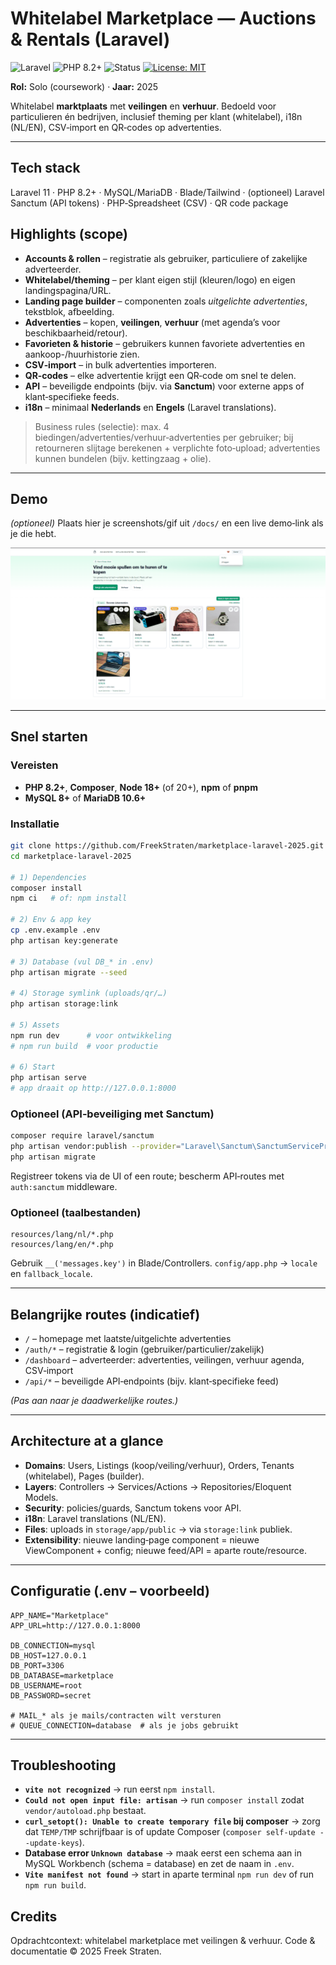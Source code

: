 # Whitelabel Marketplace — Auctions & Rentals (Laravel)

![Laravel](https://img.shields.io/badge/Laravel-11-red?logo=laravel&logoColor=white)
![PHP 8.2+](https://img.shields.io/badge/PHP-8.2%2B-777BB4?logo=php&logoColor=white)
![Status](https://img.shields.io/badge/status-coursework%20%2F%20WIP-inactive)
[![License: MIT](https://img.shields.io/badge/License-MIT-green.svg)](./LICENSE)

**Rol:** Solo (coursework) · **Jaar:** 2025

Whitelabel **marktplaats** met **veilingen** en **verhuur**. Bedoeld voor particulieren én bedrijven, inclusief theming per klant (whitelabel), i18n (NL/EN), CSV‑import en QR‑codes op advertenties.

---

## Tech stack
Laravel 11 · PHP 8.2+ · MySQL/MariaDB · Blade/Tailwind · (optioneel) Laravel Sanctum (API tokens) · PHP‑Spreadsheet (CSV) · QR code package

## Highlights (scope)
- **Accounts & rollen** – registratie als gebruiker, particuliere of zakelijke adverteerder.
- **Whitelabel/theming** – per klant eigen stijl (kleuren/logo) en eigen landingspagina/URL.
- **Landing page builder** – componenten zoals *uitgelichte advertenties*, tekstblok, afbeelding.
- **Advertenties** – kopen, **veilingen**, **verhuur** (met agenda’s voor beschikbaarheid/retour).
- **Favorieten & historie** – gebruikers kunnen favoriete advertenties en aankoop-/huurhistorie zien.
- **CSV‑import** – in bulk advertenties importeren.
- **QR‑codes** – elke advertentie krijgt een QR‑code om snel te delen.
- **API** – beveiligde endpoints (bijv. via **Sanctum**) voor externe apps of klant‑specifieke feeds.
- **i18n** – minimaal **Nederlands** en **Engels** (Laravel translations).

> Business rules (selectie): max. 4 biedingen/advertenties/verhuur‑advertenties per gebruiker; bij retourneren slijtage berekenen + verplichte foto‑upload; advertenties kunnen bundelen (bijv. kettingzaag + olie).

---

## Demo
*(optioneel)* Plaats hier je screenshots/gif uit `/docs/` en een live demo‑link als je die hebt.

![Screens](docs/demo.gif)

---

## Snel starten

### Vereisten
- **PHP 8.2+**, **Composer**, **Node 18+** (of 20+), **npm** of **pnpm**
- **MySQL 8+** of **MariaDB 10.6+**

### Installatie
```bash
git clone https://github.com/FreekStraten/marketplace-laravel-2025.git
cd marketplace-laravel-2025

# 1) Dependencies
composer install
npm ci   # of: npm install

# 2) Env & app key
cp .env.example .env
php artisan key:generate

# 3) Database (vul DB_* in .env)
php artisan migrate --seed

# 4) Storage symlink (uploads/qr/…)
php artisan storage:link

# 5) Assets
npm run dev      # voor ontwikkeling
# npm run build  # voor productie

# 6) Start
php artisan serve
# app draait op http://127.0.0.1:8000
```

### Optioneel (API‑beveiliging met Sanctum)
```bash
composer require laravel/sanctum
php artisan vendor:publish --provider="Laravel\Sanctum\SanctumServiceProvider"
php artisan migrate
```
Registreer tokens via de UI of een route; bescherm API‑routes met `auth:sanctum` middleware.

### Optioneel (taalbestanden)
```
resources/lang/nl/*.php
resources/lang/en/*.php
```
Gebruik `__('messages.key')` in Blade/Controllers. `config/app.php` → `locale` en `fallback_locale`.

---

## Belangrijke routes (indicatief)
- `/` – homepage met laatste/uitgelichte advertenties
- `/auth/*` – registratie & login (gebruiker/particulier/zakelijk)
- `/dashboard` – adverteerder: advertenties, veilingen, verhuur agenda, CSV‑import
- `/api/*` – beveiligde API‑endpoints (bijv. klant‑specifieke feed)

*(Pas aan naar je daadwerkelijke routes.)*

---

## Architecture at a glance
- **Domains**: Users, Listings (koop/veiling/verhuur), Orders, Tenants (whitelabel), Pages (builder).
- **Layers**: Controllers → Services/Actions → Repositories/Eloquent Models.
- **Security**: policies/guards, Sanctum tokens voor API.
- **i18n**: Laravel translations (NL/EN).
- **Files**: uploads in `storage/app/public` → via `storage:link` publiek.
- **Extensibility**: nieuwe landing‑page component = nieuwe ViewComponent + config; nieuwe feed/API = aparte route/resource.

---

## Configuratie (.env – voorbeeld)
```env
APP_NAME="Marketplace"
APP_URL=http://127.0.0.1:8000

DB_CONNECTION=mysql
DB_HOST=127.0.0.1
DB_PORT=3306
DB_DATABASE=marketplace
DB_USERNAME=root
DB_PASSWORD=secret

# MAIL_* als je mails/contracten wilt versturen
# QUEUE_CONNECTION=database  # als je jobs gebruikt
```

---

## Troubleshooting

- **`vite not recognized`** → run eerst `npm install`.
- **`Could not open input file: artisan`** → run `composer install` zodat `vendor/autoload.php` bestaat.
- **`curl_setopt(): Unable to create temporary file` bij composer** → zorg dat `TEMP/TMP` schrijfbaar is of update Composer (`composer self-update --update-keys`).
- **Database error `Unknown database`** → maak eerst een schema aan in MySQL Workbench (schema = database) en zet de naam in `.env`.
- **`Vite manifest not found`** → start in aparte terminal `npm run dev` of run `npm run build`.


## Credits
Opdrachtcontext: whitelabel marketplace met veilingen & verhuur. Code & documentatie © 2025 Freek Straten.
